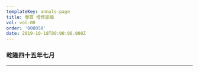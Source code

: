 ```yaml
---
templateKey: annals-page
title: 卷首 增修恩綸
vol: vol-00
order: '000050'
date: 2019-10-18T00:00:00.000Z
---
```


### 乾隆四十五年七月


---


